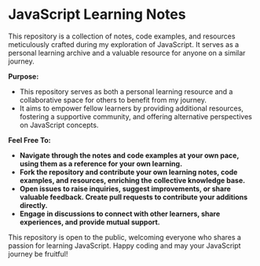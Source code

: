 # JavaScript Learning Notes

This repository is a collection of notes, code examples, and resources meticulously crafted during my exploration of JavaScript. It serves as a personal learning archive and a valuable resource for anyone on a similar journey.

**Purpose:**

* This repository serves as both a personal learning resource and a collaborative space for others to benefit from my journey.
* It aims to empower fellow learners by providing additional resources, fostering a supportive community, and offering alternative perspectives on JavaScript concepts.

**Feel Free To:**

* **Navigate through the notes and code examples at your own pace, using them as a reference for your own learning.**
* **Fork the repository and contribute your own learning notes, code examples, and resources, enriching the collective knowledge base.**
* **Open issues to raise inquiries, suggest improvements, or share valuable feedback. Create pull requests to contribute your additions directly.**
* **Engage in discussions to connect with other learners, share experiences, and provide mutual support.**

This repository is open to the public, welcoming everyone who shares a passion for learning JavaScript. Happy coding and may your JavaScript journey be fruitful!
